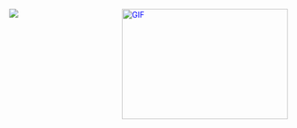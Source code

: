 <!---
- 👋 Hi, I’m @CarlosRyan07
- 👀 I’m interested in ...
- 🌱 I’m currently learning ...
- 💞️ I’m looking to collaborate on ...
- 📫 How to reach me ...

CarlosRyan07/CarlosRyan07 is a ✨ special ✨ repository because its `README.md` (this file) appears on your GitHub profile.
You can click the Preview link to take a look at your changes.
--->


<p style="color: #0000FF;">
  <img src="https://readme-typing-svg.herokuapp.com?font=Architects+Daughter&size=40&duration=3000&pause=1000&center=true&width=500&height=150&color=0000FF&lines=Hi,+i'm+Carlos+Ryan;Welcome+to+my+profile!☕" align="left">
  <img src="https://media.tenor.com/B06BZSI7WVYAAAAd/the-mitchells-vs-the-machines-the-mitchells.gif" alt="GIF" width="300" height="200" style="float: right;" align="right">
</p>

<!---
<p align="center"><b>Profile Visitor Count</b><img src="Hi.gif" width="30px"></p>
<p align="center"><img src="https://profile-counter.glitch.me/%7BCarlosRyan07%7D/count.svg" alt="visitor badge" width="30%"></p>
--->
